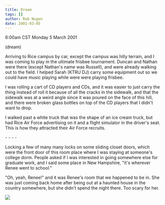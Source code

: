 ```yaml
---
title: Dream
tags: []
author: Rob Nugen
date: 2001-03-05
---
```


<title>Dream: Ultimate at Rice, ice cream air force, Renee!!</title>
<p class=date>6:00am CST Monday 5 March 2001</p>
<p class=note>(dream)</p>

<p class=dream>Arriving to Rice campus by car, except the campus was
hilly terrain, and I was coming to play in the ultimate frisbee
tournament.  Duncan and Nathan were there (except Nathan's name was
Russell), and were already walking out to the field.  I helped Sarah
(KTRU DJ) carry some equipment out so we could have music playing
while were were playing frisbee.</p>

<p class=dream>I was rolling a cart of CD players and CDs, and it was
easier to just carry the thing instead of roll it because of all the
cracks in the sidewalk, and that the sidewalk was at a weird angle
since it was poured on the face of this hill, and there were broken
glass bottles on top of the CD players that I didn't want to drop.</p>

<p class=dream>I walked past a white truck that was the shape of an
ice cream truck, but had Rice Air Force advertising on it and a flight
simulator in the driver's seat.  This is how they attracted their Air
Force recruits.</p>

<p>- - - -</p>

<p class=dream>Locking a few of many many locks on some sliding closet
doors, which were the front door of this room place where I was staying
at someone's college dorm.  People asked if I was interested in going
somewhere else for graduate work, and I said some place in New
Hampshire, "it's wherever Renee went to school."</p>

<p class=dream>"Oh, yeah, Renee!" and it was Renee's room that we
happened to be in.  She was just coming back home after being out at a
haunted house in the country somewhere, but she didn't spend the night
there.  Too scary for her.</p>

<p><img src='/images/rob/wL-ROB.gif'/></p>

